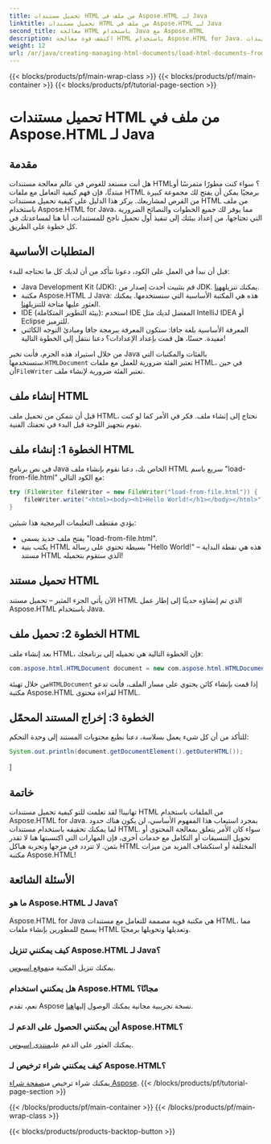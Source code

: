 ```yaml
---
title: تحميل مستندات HTML من ملف في Aspose.HTML لـ Java
linktitle: تحميل مستندات HTML من ملف في Aspose.HTML لـ Java
second_title: معالجة HTML باستخدام Java مع Aspose.HTML
description: اكتشف قوة معالجة HTML باستخدام Aspose.HTML for Java. تعلّم كيفية تحميل مستندات HTML من الملفات من خلال دروس تعليمية خطوة بخطوة.
weight: 12
url: /ar/java/creating-managing-html-documents/load-html-documents-from-file/
---
```


{{< blocks/products/pf/main-wrap-class >}}
{{< blocks/products/pf/main-container >}}
{{< blocks/products/pf/tutorial-page-section >}}

# تحميل مستندات HTML من ملف في Aspose.HTML لـ Java

## مقدمة
هل أنت مستعد للغوص في عالم معالجة مستندات HTML؟ سواء كنت مطورًا متمرسًا أو مبتدئًا، فإن فهم كيفية التعامل مع ملفات HTML برمجيًا يمكن أن يفتح لك مجموعة كبيرة من الفرص لمشاريعك. يركز هذا الدليل على كيفية تحميل مستندات HTML من ملف باستخدام Aspose.HTML for Java، مما يوفر لك جميع الخطوات والنصائح الضرورية التي تحتاجها. من إعداد بيئتك إلى تنفيذ أول تحميل ناجح للمستندات، أنا هنا لمساعدتك في كل خطوة على الطريق.
## المتطلبات الأساسية
قبل أن نبدأ في العمل على الكود، دعونا نتأكد من أن لديك كل ما تحتاجه للبدء:
-  Java Development Kit (JDK): قم بتثبيت أحدث إصدار من JDK. يمكنك تنزيله[هنا](https://www.oracle.com/java/technologies/javase-jdk11-downloads.html).
-  مكتبة Aspose.HTML لـ Java: هذه هي المكتبة الأساسية التي سنستخدمها. يمكنك العثور عليها متاحة للتنزيل[هنا](https://releases.aspose.com/html/java/).
- IDE (بيئة التطوير المتكاملة): استخدم IDE المفضل لديك مثل IntelliJ IDEA أو Eclipse للترميز.
- المعرفة الأساسية بلغة جافا: ستكون المعرفة ببرمجة جافا ومبادئ التوجه الكائني مفيدة.
حسنًا، هل قمت بإعداد الإعدادات؟ دعنا ننتقل إلى الخطوة التالية!

 من خلال استيراد هذه الحزم، فأنت تخبر Java بالفئات والمكتبات التي ستستخدمها.`HTMLDocument` تعتبر الفئة ضرورية للعمل مع ملفات HTML، في حين أن`FileWriter` تعتبر الفئة ضرورية لإنشاء ملف.
## إنشاء ملف HTML
قبل أن نتمكن من تحميل ملف HTML، نحتاج إلى إنشاء ملف. فكر في الأمر كما لو كنت تقوم بتجهيز اللوحة قبل البدء في تحفتك الفنية.
## الخطوة 1: إنشاء ملف HTML
في نص برنامج Java الخاص بك، دعنا نقوم بإنشاء ملف HTML سريع باسم "load-from-file.html" مع الكود التالي:
```java
try (FileWriter fileWriter = new FileWriter("load-from-file.html")) {
    fileWriter.write("<html><body><h1>Hello World!</h1></body></html>");
}
```
يؤدي مقتطف التعليمات البرمجية هذا شيئين:
- يفتح ملف جديد يسمى "load-from-file.html".
- يكتب بنية HTML بسيطة تحتوي على رسالة "Hello World!"
هذه هي نقطة البداية – مستند HTML الذي ستقوم بتحميله!
## تحميل مستند HTML
الآن يأتي الجزء المثير – تحميل مستند HTML الذي تم إنشاؤه حديثًا إلى إطار عمل Aspose.HTML باستخدام Java.
## الخطوة 2: تحميل ملف HTML
بعد إنشاء ملف HTML، فإن الخطوة التالية هي تحميله إلى برنامجك:
```java
com.aspose.html.HTMLDocument document = new com.aspose.html.HTMLDocument("load-from-file.html");
```
 من خلال تهيئة`HTMLDocument` إذا قمت بإنشاء كائن يحتوي على مسار الملف، فأنت تدعو مكتبة Aspose.HTML لقراءة محتوى HTML.
## الخطوة 3: إخراج المستند المحمّل
للتأكد من أن كل شيء يعمل بسلاسة، دعنا نطبع محتويات المستند إلى وحدة التحكم:
```java
System.out.println(document.getDocumentElement().getOuterHTML());
```
]
## خاتمة
تهانينا! لقد تعلمت للتو كيفية تحميل مستندات HTML من الملفات باستخدام Aspose.HTML for Java. بمجرد استيعاب هذا المفهوم الأساسي، لن يكون هناك حدود لما يمكنك تحقيقه باستخدام مستندات HTML. سواء كان الأمر يتعلق بمعالجة المحتوى أو تحويل التنسيقات أو التكامل مع خدمات أخرى، فإن المهارات التي اكتسبتها هنا لا تقدر بثمن. 
لا تتردد في مزجها وتجربة هياكل HTML المختلفة أو استكشاف المزيد من ميزات مكتبة Aspose.HTML!
## الأسئلة الشائعة
### ما هو Aspose.HTML لـ Java؟  
Aspose.HTML for Java هي مكتبة قوية مصممة للتعامل مع مستندات HTML، مما يسمح للمطورين بإنشاء ملفات HTML وتعديلها وتحويلها برمجيًا.
### كيف يمكنني تنزيل Aspose.HTML لـ Java؟  
 يمكنك تنزيل المكتبة من[موقع اسبوس](https://releases.aspose.com/html/java/).
### هل يمكنني استخدام Aspose.HTML مجانًا؟  
 نعم، تقدم Aspose نسخة تجريبية مجانية يمكنك الوصول إليها[هنا](https://releases.aspose.com/).
### أين يمكنني الحصول على الدعم لـ Aspose.HTML؟  
 يمكنك العثور على الدعم على[منتدى اسبوس](https://forum.aspose.com/c/html/29).
### كيف يمكنني شراء ترخيص لـ Aspose.HTML؟  
 يمكنك شراء ترخيص من[صفحة شراء Aspose](https://purchase.aspose.com/buy).
{{< /blocks/products/pf/tutorial-page-section >}}

{{< /blocks/products/pf/main-container >}}
{{< /blocks/products/pf/main-wrap-class >}}

{{< blocks/products/products-backtop-button >}}
